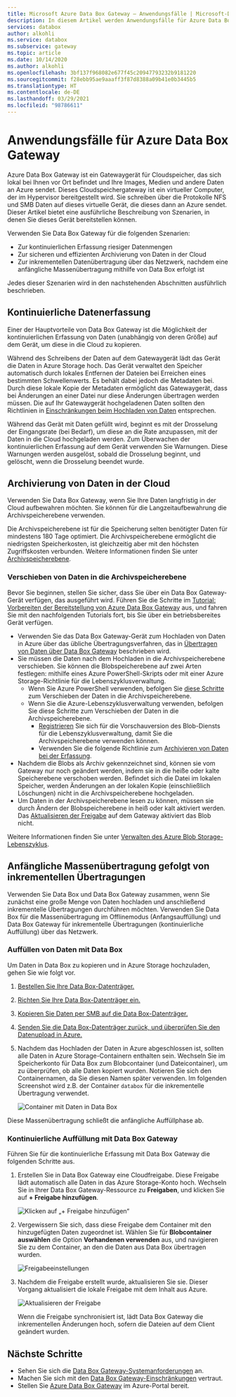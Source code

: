 ```yaml
---
title: Microsoft Azure Data Box Gateway – Anwendungsfälle | Microsoft-Dokumentation
description: In diesem Artikel werden Anwendungsfälle für Azure Data Box Gateway beschrieben, einer Speicherlösung mit einem virtuellen Gerät, die zum Übertragen von Daten zu Azure dient.
services: databox
author: alkohli
ms.service: databox
ms.subservice: gateway
ms.topic: article
ms.date: 10/14/2020
ms.author: alkohli
ms.openlocfilehash: 3bf137f968082e677f45c20947793232b9181220
ms.sourcegitcommit: f28ebb95ae9aaaff3f87d8388a09b41e0b3445b5
ms.translationtype: HT
ms.contentlocale: de-DE
ms.lasthandoff: 03/29/2021
ms.locfileid: "98786611"
---
```

# <a name="use-cases-for-azure-data-box-gateway"></a>Anwendungsfälle für Azure Data Box Gateway

Azure Data Box Gateway ist ein Gatewaygerät für Cloudspeicher, das sich lokal bei Ihnen vor Ort befindet und Ihre Images, Medien und andere Daten an Azure sendet. Dieses Cloudspeichergateway ist ein virtueller Computer, der im Hypervisor bereitgestellt wird. Sie schreiben über die Protokolle NFS und SMB Daten auf dieses virtuelle Gerät, die dieses dann an Azure sendet. Dieser Artikel bietet eine ausführliche Beschreibung von Szenarien, in denen Sie dieses Gerät bereitstellen können.

Verwenden Sie Data Box Gateway für die folgenden Szenarien:

- Zur kontinuierlichen Erfassung riesiger Datenmengen
- Zur sicheren und effizienten Archivierung von Daten in der Cloud
- Zur inkrementellen Datenübertragung über das Netzwerk, nachdem eine anfängliche Massenübertragung mithilfe von Data Box erfolgt ist

Jedes dieser Szenarien wird in den nachstehenden Abschnitten ausführlich beschrieben.


## <a name="continuous-data-ingestion"></a>Kontinuierliche Datenerfassung

Einer der Hauptvorteile von Data Box Gateway ist die Möglichkeit der kontinuierlichen Erfassung von Daten (unabhängig von deren Größe) auf dem Gerät, um diese in die Cloud zu kopieren.

Während des Schreibens der Daten auf dem Gatewaygerät lädt das Gerät die Daten in Azure Storage hoch. Das Gerät verwaltet den Speicher automatisch durch lokales Entfernen der Dateien bei Erreichen eines bestimmten Schwellenwerts. Es behält dabei jedoch die Metadaten bei. Durch diese lokale Kopie der Metadaten ermöglicht das Gatewaygerät, dass bei Änderungen an einer Datei nur diese Änderungen übertragen werden müssen. Die auf Ihr Gatewaygerät hochgeladenen Daten sollten den Richtlinien in [Einschränkungen beim Hochladen von Daten](data-box-gateway-limits.md#data-upload-caveats) entsprechen.

Während das Gerät mit Daten gefüllt wird, beginnt es mit der Drosselung der Eingangsrate (bei Bedarf), um diese an die Rate anzupassen, mit der Daten in die Cloud hochgeladen werden. Zum Überwachen der kontinuierlichen Erfassung auf dem Gerät verwenden Sie Warnungen. Diese Warnungen werden ausgelöst, sobald die Drosselung beginnt, und gelöscht, wenn die Drosselung beendet wurde.

## <a name="cloud-archival-of-data"></a>Archivierung von Daten in der Cloud

Verwenden Sie Data Box Gateway, wenn Sie Ihre Daten langfristig in der Cloud aufbewahren möchten. Sie können für die Langzeitaufbewahrung die Archivspeicherebene verwenden.

Die Archivspeicherebene ist für die Speicherung selten benötigter Daten für mindestens 180 Tage optimiert. Die Archivspeicherebene ermöglicht die niedrigsten Speicherkosten, ist gleichzeitig aber mit den höchsten Zugriffskosten verbunden. Weitere Informationen finden Sie unter [Archivspeicherebene](../storage/blobs/storage-blob-storage-tiers.md#archive-access-tier).

### <a name="move-data-to-the-archive-tier"></a>Verschieben von Daten in die Archivspeicherebene

Bevor Sie beginnen, stellen Sie sicher, dass Sie über ein Data Box Gateway-Gerät verfügen, das ausgeführt wird. Führen Sie die Schritte im [Tutorial: Vorbereiten der Bereitstellung von Azure Data Box Gateway](data-box-gateway-deploy-prep.md) aus, und fahren Sie mit den nachfolgenden Tutorials fort, bis Sie über ein betriebsbereites Gerät verfügen.

- Verwenden Sie das Data Box Gateway-Gerät zum Hochladen von Daten in Azure über das übliche Übertragungsverfahren, das in [Übertragen von Daten über Data Box Gateway](data-box-gateway-deploy-add-shares.md) beschrieben wird.
- Sie müssen die Daten nach dem Hochladen in die Archivspeicherebene verschieben. Sie können die Blobspeicherebene auf zwei Arten festlegen: mithilfe eines Azure PowerShell-Skripts oder mit einer Azure Storage-Richtlinie für die Lebenszyklusverwaltung.  
    - Wenn Sie Azure PowerShell verwenden, befolgen Sie [diese Schritte](../databox/data-box-how-to-set-data-tier.md#use-azure-powershell-to-set-the-blob-tier) zum Verschieben der Daten in die Archivspeicherebene.
    - Wenn Sie die Azure-Lebenszyklusverwaltung verwenden, befolgen Sie diese Schritte zum Verschieben der Daten in die Archivspeicherebene.
        - [Registrieren](../storage/blobs/storage-lifecycle-management-concepts.md) Sie sich für die Vorschauversion des Blob-Diensts für die Lebenszyklusverwaltung, damit Sie die Archivspeicherebene verwenden können.
        - Verwenden Sie die folgende Richtlinie zum [Archivieren von Daten bei der Erfassung](../storage/blobs/storage-lifecycle-management-concepts.md#archive-data-after-ingest).
- Nachdem die Blobs als Archiv gekennzeichnet sind, können sie vom Gateway nur noch geändert werden, indem sie in die heiße oder kalte Speicherebene verschoben werden. Befindet sich die Datei im lokalen Speicher, werden Änderungen an der lokalen Kopie (einschließlich Löschungen) nicht in die Archivspeicherebene hochgeladen.
- Um Daten in der Archivspeicherebene lesen zu können, müssen sie durch Ändern der Blobspeicherebene in heiß oder kalt aktiviert werden. Das [Aktualisieren der Freigabe](data-box-gateway-manage-shares.md#refresh-shares) auf dem Gateway aktiviert das Blob nicht.

Weitere Informationen finden Sie unter [Verwalten des Azure Blob Storage-Lebenszyklus](../storage/blobs/storage-lifecycle-management-concepts.md).

## <a name="initial-bulk-transfer-followed-by-incremental-transfer"></a>Anfängliche Massenübertragung gefolgt von inkrementellen Übertragungen

Verwenden Sie Data Box und Data Box Gateway zusammen, wenn Sie zunächst eine große Menge von Daten hochladen und anschließend inkrementelle Übertragungen durchführen möchten. Verwenden Sie Data Box für die Massenübertragung im Offlinemodus (Anfangsauffüllung) und Data Box Gateway für inkrementelle Übertragungen (kontinuierliche Auffüllung) über das Netzwerk.

### <a name="seed-the-data-with-data-box"></a>Auffüllen von Daten mit Data Box

Um Daten in Data Box zu kopieren und in Azure Storage hochzuladen, gehen Sie wie folgt vor.

1. [Bestellen Sie Ihre Data Box-Datenträger.](../databox/data-box-deploy-ordered.md)
2. [Richten Sie Ihre Data Box-Datenträger ein.](../databox/data-box-deploy-set-up.md)
3. [Kopieren Sie Daten per SMB auf die Data Box-Datenträger.](../databox/data-box-deploy-copy-data.md)
4. [Senden Sie die Data Box-Datenträger zurück, und überprüfen Sie den Datenupload in Azure.](../databox/data-box-deploy-picked-up.md)
5. Nachdem das Hochladen der Daten in Azure abgeschlossen ist, sollten alle Daten in Azure Storage-Containern enthalten sein. Wechseln Sie im Speicherkonto für Data Box zum Blobcontainer (und Dateicontainer), um zu überprüfen, ob alle Daten kopiert wurden. Notieren Sie sich den Containernamen, da Sie diesen Namen später verwenden. Im folgenden Screenshot wird z.B. der Container `databox` für die inkrementelle Übertragung verwendet.

    ![Container mit Daten in Data Box](media/data-box-gateway-use-cases/data-container.png)

Diese Massenübertragung schließt die anfängliche Auffüllphase ab.

### <a name="ongoing-feed-with-data-box-gateway"></a>Kontinuierliche Auffüllung mit Data Box Gateway

Führen Sie für die kontinuierliche Erfassung mit Data Box Gateway die folgenden Schritte aus. 

1. Erstellen Sie in Data Box Gateway eine Cloudfreigabe. Diese Freigabe lädt automatisch alle Daten in das Azure Storage-Konto hoch. Wechseln Sie in Ihrer Data Box Gateway-Ressource zu **Freigaben**, und klicken Sie auf **+ Freigabe hinzufügen**.

    ![Klicken auf „+ Freigabe hinzufügen“](media/data-box-gateway-use-cases/add-share.png)

2. Vergewissern Sie sich, dass diese Freigabe dem Container mit den hinzugefügten Daten zugeordnet ist. Wählen Sie für **Blobcontainer auswählen** die Option **Vorhandenen verwenden** aus, und navigieren Sie zu dem Container, an den die Daten aus Data Box übertragen wurden.

    ![Freigabeeinstellungen](media/data-box-gateway-use-cases/share-settings-select-existing-container.png)

3. Nachdem die Freigabe erstellt wurde, aktualisieren Sie sie. Dieser Vorgang aktualisiert die lokale Freigabe mit dem Inhalt aus Azure.

    ![Aktualisieren der Freigabe](media/data-box-gateway-use-cases/refresh-share.png)

    Wenn die Freigabe synchronisiert ist, lädt Data Box Gateway die inkrementellen Änderungen hoch, sofern die Dateien auf dem Client geändert wurden.

## <a name="next-steps"></a>Nächste Schritte

- Sehen Sie sich die [Data Box Gateway-Systemanforderungen](data-box-gateway-system-requirements.md) an.
- Machen Sie sich mit den [Data Box Gateway-Einschränkungen](data-box-gateway-limits.md) vertraut.
- Stellen Sie [Azure Data Box Gateway](data-box-gateway-deploy-prep.md) im Azure-Portal bereit.